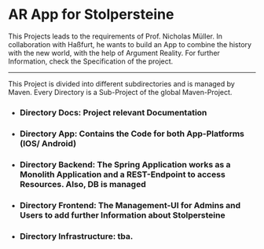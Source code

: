 # AR App for Stolpersteine

This Projects leads to the requirements of Prof. Nicholas Müller. In collaboration with Haßfurt, he wants to build an App to combine the history with the new world, with the help of Argument Reality. For further Information, check the Specification of the project. 

---

This Project is divided into different subdirectories and is managed by Maven. Every Directory is a Sub-Project of the global Maven-Project. 

- ### Directory Docs: Project relevant Documentation
- ### Directory App: Contains the Code for both App-Platforms (IOS/ Android)
- ### Directory Backend: The Spring Application works as a Monolith Application and a REST-Endpoint to access Resources. Also, DB is managed
- ### Directory Frontend: The Management-UI for Admins and Users to add further Information about Stolpersteine
- ### Directory Infrastructure: tba. 
